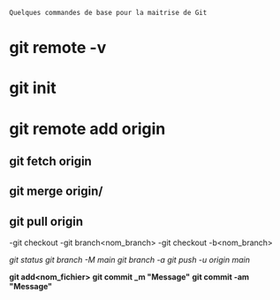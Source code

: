  `Quelques commandes de base pour la maitrise de Git `
# git remote -v 
# git init 
# git remote add origin<branch>

## git fetch origin<branch>
## git merge origin/<branch>
## git pull origin<branch>

-git checkout<branch>
-git branch<nom_branch>
-git checkout -b<nom_branch>

*git status*
*git branch -M main*
*git branch -a*
*git push -u origin main*

**git add<nom_fichier>**
**git commit _m "Message"**
**git commit -am "Message"**